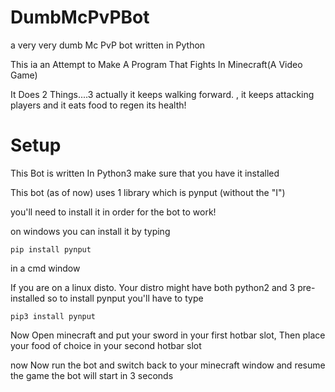 # DumbMcPvPBot
a very very dumb Mc PvP bot written in Python

This ia an Attempt to Make A Program That Fights In Minecraft(A Video Game)

It Does 2 Things....3 actually
it keeps walking forward.
, it keeps attacking players
and it eats food to regen its health!

<h1>Setup</h1>
This Bot is written In Python3 make sure that you have it installed

This bot (as of now) uses 1 library which is pynput (without the "I")

you'll need to install it in order for the bot to work!

on windows you can install it by typing

```
pip install pynput
```
in a cmd window

If you are on a linux disto. Your distro might have both python2 and 3 pre-installed
so to install pynput you'll have to type
```
pip3 install pynput
```
Now Open minecraft and put your sword in your first hotbar slot, Then 
place your food of choice in your second hotbar slot

now Now run the bot and switch back to your minecraft window and resume the game
the bot will start in 3 seconds
